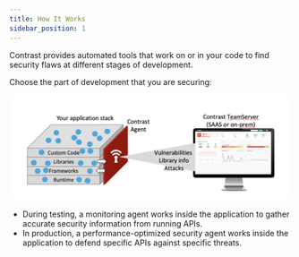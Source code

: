 ```yaml
---
title: How It Works
sidebar_position: 1
---
```


Contrast provides automated tools that work on or in your code to find security flaws at different stages of development.

Choose the part of development that you are securing:
 
![Diagram of components](how-it-works.png)

- During testing, a monitoring agent works inside the application to gather accurate security information from running APIs.
- In production, a performance-optimized security agent works inside the application to defend specific APIs against specific threats.
